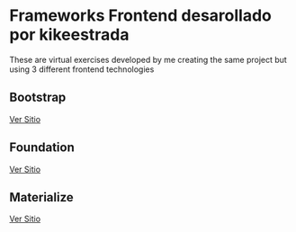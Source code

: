 # Frameworks Frontend desarollado por kikeestrada

These are virtual exercises developed by me creating the same project but using 3 different frontend technologies

## Bootstrap
[Ver Sitio](https://kikeestrada.github.io/portfolio-css-frameworks/bootstrap.html)


## Foundation
[Ver Sitio](https://kikeestrada.github.io/portfolio-css-frameworks/foundation.html)


## Materialize
[Ver Sitio](https://kikeestrada.github.io/portfolio-css-frameworks/materialize.html)

